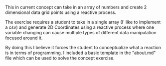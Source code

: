 This in current concept can take in an array of numbers and create 2 dimensional data grid points using
a reactive process.

The exercise requires a student to take in a single array (I'  like to implement a csv) and generate 2D Coordinates
using a reactive process where one variable changing can cause multiple types of different data manipulation 
focused around it.

By doing this I believe it forces the student to conceptualize what a reaction is in terms of programming. 
I included a basic template in the "about.md" file which can be used to solve the concept exercise.
